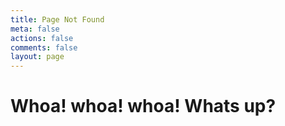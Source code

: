 ```yaml
---
title: Page Not Found
meta: false
actions: false
comments: false
layout: page
---
```


# Whoa! whoa! whoa! Whats up?

